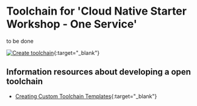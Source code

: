 # Toolchain for 'Cloud Native Starter Workshop - One Service'

to be done

[![Create toolchain](https://cloud.ibm.com/devops/graphics/create_toolchain_button.png)](https://cloud.ibm.com/devops/setup/deploy?repository=https%3A%2F%2Fgithub.com%2Fthomassuedbroecker%2Fcloud-native-starter-one-service-workshop-toolchain){:target="_blank"}

## Information resources about developing a open toolchain

* [Creating Custom Toolchain Templates](https://github.com/open-toolchain/sdk/wiki/Creating-Custom-Toolchain-Templates){:target="_blank"}

